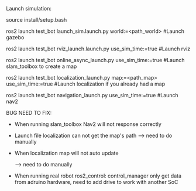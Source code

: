 Launch simulation:

  source install/setup.bash
  
  
  ros2 launch test_bot launch_sim.launch.py world:=<path_world>   #Launch gazebo
  
  
  ros2 launch test_bot rviz_launch.launch.py use_sim_time:=true     #Launch rviz
  
  
  ros2 launch test_bot online_async_launch.py use_sim_time:=true  #Launch slam_toolbox to create a map
  
  
  ros2 launch test_bot localization_launch.py map:=<path_map> use_sim_time:=true #Launch localization if you already had a map
  
  
  ros2 launch test_bot navigation_launch.py use_sim_time:=true    #Launch nav2
   
   
   
BUG NEED TO FIX: 

  - When running slam_toolbox Nav2 will not response correctly 
  
  - Launch file localization can not get the map's path --> need to do manually
  
  - When localization map will not auto update <Nav publish cost_map not map>  --> need to do manually
  
  - When running real robot ros2_control: control_manager only get data from adruino hardware, need to add drive to work with another SoC 



  

